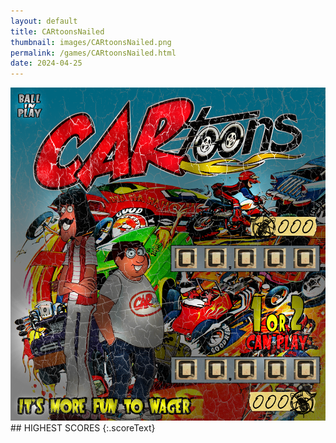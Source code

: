 ```yaml
---
layout: default
title: CARtoonsNailed
thumbnail: images/CARtoonsNailed.png
permalink: /games/CARtoonsNailed.html
date: 2024-04-25
---
```


<img src="../images/CARtoonsNailed.png" class="gameThumbnail img-fluid mx-auto align-middle">
## HIGHEST SCORES
{:.scoreText}

